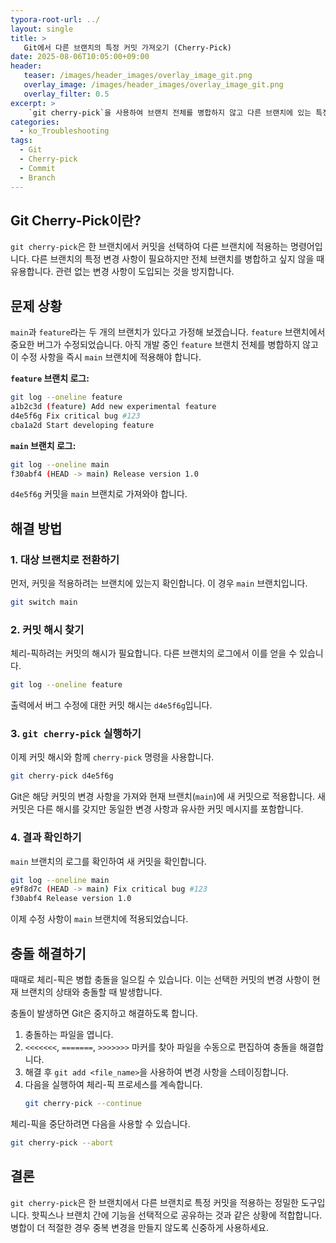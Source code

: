 ```yaml
---
typora-root-url: ../
layout: single
title: >
   Git에서 다른 브랜치의 특정 커밋 가져오기 (Cherry-Pick)
date: 2025-08-06T10:05:00+09:00
header:
   teaser: /images/header_images/overlay_image_git.png
   overlay_image: /images/header_images/overlay_image_git.png
   overlay_filter: 0.5
excerpt: >
    `git cherry-pick`을 사용하여 브랜치 전체를 병합하지 않고 다른 브랜치에 있는 특정 커밋만 현재 브랜치에 적용하는 방법을 알아보세요.
categories:
  - ko_Troubleshooting
tags:
  - Git
  - Cherry-pick
  - Commit
  - Branch
---
```


## Git Cherry-Pick이란?

`git cherry-pick`은 한 브랜치에서 커밋을 선택하여 다른 브랜치에 적용하는 명령어입니다. 다른 브랜치의 특정 변경 사항이 필요하지만 전체 브랜치를 병합하고 싶지 않을 때 유용합니다. 관련 없는 변경 사항이 도입되는 것을 방지합니다.

## 문제 상황

`main`과 `feature`라는 두 개의 브랜치가 있다고 가정해 보겠습니다. `feature` 브랜치에서 중요한 버그가 수정되었습니다. 아직 개발 중인 `feature` 브랜치 전체를 병합하지 않고 이 수정 사항을 즉시 `main` 브랜치에 적용해야 합니다.

**`feature` 브랜치 로그:**
```bash
git log --oneline feature
a1b2c3d (feature) Add new experimental feature
d4e5f6g Fix critical bug #123
cba1a2d Start developing feature
```

**`main` 브랜치 로그:**
```bash
git log --oneline main
f30abf4 (HEAD -> main) Release version 1.0
```

`d4e5f6g` 커밋을 `main` 브랜치로 가져와야 합니다.

## 해결 방법

### 1. 대상 브랜치로 전환하기

먼저, 커밋을 적용하려는 브랜치에 있는지 확인합니다. 이 경우 `main` 브랜치입니다.

```bash
git switch main
```

### 2. 커밋 해시 찾기

체리-픽하려는 커밋의 해시가 필요합니다. 다른 브랜치의 로그에서 이를 얻을 수 있습니다.

```bash
git log --oneline feature
```

출력에서 버그 수정에 대한 커밋 해시는 `d4e5f6g`입니다.

### 3. `git cherry-pick` 실행하기

이제 커밋 해시와 함께 `cherry-pick` 명령을 사용합니다.

```bash
git cherry-pick d4e5f6g
```

Git은 해당 커밋의 변경 사항을 가져와 현재 브랜치(`main`)에 새 커밋으로 적용합니다. 새 커밋은 다른 해시를 갖지만 동일한 변경 사항과 유사한 커밋 메시지를 포함합니다.

### 4. 결과 확인하기

`main` 브랜치의 로그를 확인하여 새 커밋을 확인합니다.

```bash
git log --oneline main
e9f8d7c (HEAD -> main) Fix critical bug #123
f30abf4 Release version 1.0
```

이제 수정 사항이 `main` 브랜치에 적용되었습니다.

## 충돌 해결하기

때때로 체리-픽은 병합 충돌을 일으킬 수 있습니다. 이는 선택한 커밋의 변경 사항이 현재 브랜치의 상태와 충돌할 때 발생합니다.

충돌이 발생하면 Git은 중지하고 해결하도록 합니다.
1.  충돌하는 파일을 엽니다.
2.  `<<<<<<<`, `=======`, `>>>>>>>` 마커를 찾아 파일을 수동으로 편집하여 충돌을 해결합니다.
3.  해결 후 `git add <file_name>`을 사용하여 변경 사항을 스테이징합니다.
4.  다음을 실행하여 체리-픽 프로세스를 계속합니다.
    ```bash
    git cherry-pick --continue
    ```

체리-픽을 중단하려면 다음을 사용할 수 있습니다.
```bash
git cherry-pick --abort
```

## 결론

`git cherry-pick`은 한 브랜치에서 다른 브랜치로 특정 커밋을 적용하는 정밀한 도구입니다. 핫픽스나 브랜치 간에 기능을 선택적으로 공유하는 것과 같은 상황에 적합합니다. 병합이 더 적절한 경우 중복 변경을 만들지 않도록 신중하게 사용하세요.
